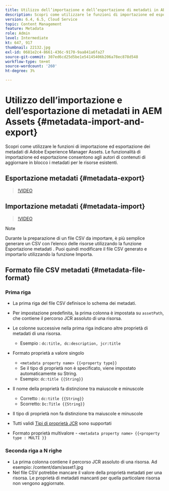 ```yaml
---
title: Utilizzo dell’importazione e dell’esportazione di metadati in AEM Assets
description: Scopri come utilizzare le funzioni di importazione ed esportazione dei metadati di Adobe Experience Manager Assets. Le funzionalità di importazione ed esportazione consentono agli autori di contenuti di aggiornare in blocco i metadati per le risorse esistenti.
version: 6.4, 6.5, Cloud Service
topic: Content Management
feature: Metadata
role: Admin
level: Intermediate
kt: 647, 917
thumbnail: 22132.jpg
exl-id: 0681e2c4-8661-436c-9170-9aa841a6fa27
source-git-commit: 307ed6cd25d5be1e54145406b206a78ec878d548
workflow-type: tm+mt
source-wordcount: '260'
ht-degree: 3%

---
```


# Utilizzo dell’importazione e dell’esportazione di metadati in AEM Assets {#metadata-import-and-export}

Scopri come utilizzare le funzioni di importazione ed esportazione dei metadati di Adobe Experience Manager Assets. Le funzionalità di importazione ed esportazione consentono agli autori di contenuti di aggiornare in blocco i metadati per le risorse esistenti.

## Esportazione metadati {#metadata-export}

>[!VIDEO](https://video.tv.adobe.com/v/22132/?quality=12&learn=on)

## Importazione metadati {#metadata-import}

>[!VIDEO](https://video.tv.adobe.com/v/21374/?quality=12&learn=on)

>[!NOTE]
>
> Durante la preparazione di un file CSV da importare, è più semplice generare un CSV con l’elenco delle risorse utilizzando la funzione Esportazione metadati . Puoi quindi modificare il file CSV generato e importarlo utilizzando la funzione Importa.

## Formato file CSV metadati {#metadata-file-format}

### Prima riga

* La prima riga del file CSV definisce lo schema dei metadati.
* Per impostazione predefinita, la prima colonna è impostata su `assetPath`, che contiene il percorso JCR assoluto di una risorsa.

* Le colonne successive nella prima riga indicano altre proprietà di metadati di una risorsa.
   * Esempio : `dc:title, dc:description, jcr:title`

* Formato proprietà a valore singolo

   * `<metadata property name> {{<property type}}`
   * Se il tipo di proprietà non è specificato, viene impostato automaticamente su String.
   * Esempio: `dc:title {{String}}`

* Il nome della proprietà fa distinzione tra maiuscole e minuscole
   * Corretto : `dc:title {{String}}`
   * Scorretto: `Dc:Title {{String}}`

* Il tipo di proprietà non fa distinzione tra maiuscole e minuscole
* Tutti validi [Tipi di proprietà JCR](https://www.adobe.io/experience-manager/reference-materials/spec/jsr170/javadocs/jcr-2.0/javax/jcr/PropertyType.html) sono supportati

* Formato proprietà multivalore - `<metadata property name> {{<property type : MULTI }}`

### Seconda riga a N righe

* La prima colonna contiene il percorso JCR assoluto di una risorsa. Ad esempio: /content/dam/asset1.jpg
* Nel file CSV potrebbe mancare il valore della proprietà metadati per una risorsa. Le proprietà di metadati mancanti per quella particolare risorsa non vengono aggiornate.
